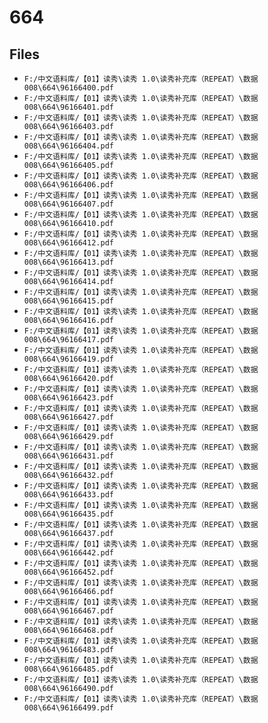 # 664

## Files

- `F:/中文语料库/【01】读秀\读秀 1.0\读秀补充库（REPEAT）\数据008\664\96166400.pdf`
- `F:/中文语料库/【01】读秀\读秀 1.0\读秀补充库（REPEAT）\数据008\664\96166401.pdf`
- `F:/中文语料库/【01】读秀\读秀 1.0\读秀补充库（REPEAT）\数据008\664\96166403.pdf`
- `F:/中文语料库/【01】读秀\读秀 1.0\读秀补充库（REPEAT）\数据008\664\96166404.pdf`
- `F:/中文语料库/【01】读秀\读秀 1.0\读秀补充库（REPEAT）\数据008\664\96166405.pdf`
- `F:/中文语料库/【01】读秀\读秀 1.0\读秀补充库（REPEAT）\数据008\664\96166406.pdf`
- `F:/中文语料库/【01】读秀\读秀 1.0\读秀补充库（REPEAT）\数据008\664\96166407.pdf`
- `F:/中文语料库/【01】读秀\读秀 1.0\读秀补充库（REPEAT）\数据008\664\96166410.pdf`
- `F:/中文语料库/【01】读秀\读秀 1.0\读秀补充库（REPEAT）\数据008\664\96166412.pdf`
- `F:/中文语料库/【01】读秀\读秀 1.0\读秀补充库（REPEAT）\数据008\664\96166413.pdf`
- `F:/中文语料库/【01】读秀\读秀 1.0\读秀补充库（REPEAT）\数据008\664\96166414.pdf`
- `F:/中文语料库/【01】读秀\读秀 1.0\读秀补充库（REPEAT）\数据008\664\96166415.pdf`
- `F:/中文语料库/【01】读秀\读秀 1.0\读秀补充库（REPEAT）\数据008\664\96166416.pdf`
- `F:/中文语料库/【01】读秀\读秀 1.0\读秀补充库（REPEAT）\数据008\664\96166417.pdf`
- `F:/中文语料库/【01】读秀\读秀 1.0\读秀补充库（REPEAT）\数据008\664\96166419.pdf`
- `F:/中文语料库/【01】读秀\读秀 1.0\读秀补充库（REPEAT）\数据008\664\96166420.pdf`
- `F:/中文语料库/【01】读秀\读秀 1.0\读秀补充库（REPEAT）\数据008\664\96166423.pdf`
- `F:/中文语料库/【01】读秀\读秀 1.0\读秀补充库（REPEAT）\数据008\664\96166427.pdf`
- `F:/中文语料库/【01】读秀\读秀 1.0\读秀补充库（REPEAT）\数据008\664\96166429.pdf`
- `F:/中文语料库/【01】读秀\读秀 1.0\读秀补充库（REPEAT）\数据008\664\96166431.pdf`
- `F:/中文语料库/【01】读秀\读秀 1.0\读秀补充库（REPEAT）\数据008\664\96166432.pdf`
- `F:/中文语料库/【01】读秀\读秀 1.0\读秀补充库（REPEAT）\数据008\664\96166433.pdf`
- `F:/中文语料库/【01】读秀\读秀 1.0\读秀补充库（REPEAT）\数据008\664\96166435.pdf`
- `F:/中文语料库/【01】读秀\读秀 1.0\读秀补充库（REPEAT）\数据008\664\96166437.pdf`
- `F:/中文语料库/【01】读秀\读秀 1.0\读秀补充库（REPEAT）\数据008\664\96166442.pdf`
- `F:/中文语料库/【01】读秀\读秀 1.0\读秀补充库（REPEAT）\数据008\664\96166452.pdf`
- `F:/中文语料库/【01】读秀\读秀 1.0\读秀补充库（REPEAT）\数据008\664\96166466.pdf`
- `F:/中文语料库/【01】读秀\读秀 1.0\读秀补充库（REPEAT）\数据008\664\96166467.pdf`
- `F:/中文语料库/【01】读秀\读秀 1.0\读秀补充库（REPEAT）\数据008\664\96166468.pdf`
- `F:/中文语料库/【01】读秀\读秀 1.0\读秀补充库（REPEAT）\数据008\664\96166483.pdf`
- `F:/中文语料库/【01】读秀\读秀 1.0\读秀补充库（REPEAT）\数据008\664\96166485.pdf`
- `F:/中文语料库/【01】读秀\读秀 1.0\读秀补充库（REPEAT）\数据008\664\96166490.pdf`
- `F:/中文语料库/【01】读秀\读秀 1.0\读秀补充库（REPEAT）\数据008\664\96166499.pdf`
